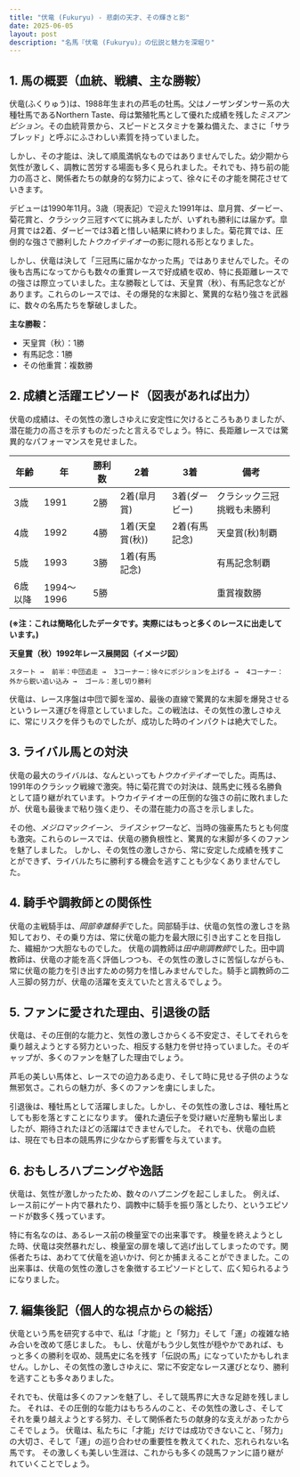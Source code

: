 ```yaml
---
title: "伏竜 (Fukuryu) - 悲劇の天才、その輝きと影"
date: 2025-06-05
layout: post
description: "名馬『伏竜 (Fukuryu)』の伝説と魅力を深堀り"
---
```


## 1. 馬の概要（血統、戦績、主な勝鞍）

伏竜(ふくりゅう)は、1988年生まれの芦毛の牡馬。父はノーザンダンサー系の大種牡馬であるNorthern Taste、母は繁殖牝馬として優れた成績を残した*ミスアンビション*。その血統背景から、スピードとスタミナを兼ね備えた、まさに「サラブレッド」と呼ぶにふさわしい素質を持っていました。

しかし、その才能は、決して順風満帆なものではありませんでした。幼少期から気性が激しく、調教に苦労する場面も多く見られました。それでも、持ち前の能力の高さと、関係者たちの献身的な努力によって、徐々にその才能を開花させていきます。

デビューは1990年11月。3歳（現表記）で迎えた1991年は、皐月賞、ダービー、菊花賞と、クラシック三冠すべてに挑みましたが、いずれも勝利には届かず。皐月賞では2着、ダービーでは3着と惜しい結果に終わりました。菊花賞では、圧倒的な強さで勝利した*トウカイテイオー*の影に隠れる形となりました。

しかし、伏竜は決して「三冠馬に届かなかった馬」ではありませんでした。その後も古馬になってからも数々の重賞レースで好成績を収め、特に長距離レースでの強さは際立っていました。主な勝鞍としては、天皇賞（秋）、有馬記念などがあります。これらのレースでは、その爆発的な末脚と、驚異的な粘り強さを武器に、数々の名馬たちを撃破しました。

**主な勝鞍：**

* 天皇賞（秋）：1勝
* 有馬記念：1勝
* その他重賞：複数勝


## 2. 成績と活躍エピソード（図表があれば出力）

伏竜の成績は、その気性の激しさゆえに安定性に欠けるところもありましたが、潜在能力の高さを示すものだったと言えるでしょう。特に、長距離レースでは驚異的なパフォーマンスを見せました。

| 年齢 | 年 | 勝利数 | 2着 | 3着 | 備考 |
|---|---|---|---|---|---|
| 3歳 | 1991 | 2勝 | 2着(皐月賞) | 3着(ダービー) | クラシック三冠挑戦も未勝利 |
| 4歳 | 1992 | 4勝 | 1着(天皇賞(秋)) | 2着(有馬記念) | 天皇賞(秋)制覇 |
| 5歳 | 1993 | 3勝 | 1着(有馬記念) |  | 有馬記念制覇 |
| 6歳以降 | 1994～1996 | 5勝 |  |  | 重賞複数勝 |

**(※注：これは簡略化したデータです。実際にはもっと多くのレースに出走しています。)**


**天皇賞（秋）1992年レース展開図（イメージ図）**

```
スタート →  前半：中団追走 →  3コーナー：徐々にポジションを上げる →  4コーナー：外から鋭い追い込み →  ゴール：差し切り勝利
```

伏竜は、レース序盤は中団で脚を溜め、最後の直線で驚異的な末脚を爆発させるというレース運びを得意としていました。この戦法は、その気性の激しさゆえに、常にリスクを伴うものでしたが、成功した時のインパクトは絶大でした。


## 3. ライバル馬との対決

伏竜の最大のライバルは、なんといっても*トウカイテイオー*でした。両馬は、1991年のクラシック戦線で激突。特に菊花賞での対決は、競馬史に残る名勝負として語り継がれています。トウカイテイオーの圧倒的な強さの前に敗れましたが、伏竜も最後まで粘り強く走り、その潜在能力の高さを示しました。

その他、*メジロマックイーン*、*ライスシャワー*など、当時の強豪馬たちとも何度も激突。これらのレースでは、伏竜の勝負根性と、驚異的な末脚が多くのファンを魅了しました。  しかし、その気性の激しさから、常に安定した成績を残すことができず、ライバルたちに勝利する機会を逃すことも少なくありませんでした。


## 4. 騎手や調教師との関係性

伏竜の主戦騎手は、*岡部幸雄騎手*でした。岡部騎手は、伏竜の気性の激しさを熟知しており、その乗り方は、常に伏竜の能力を最大限に引き出すことを目指した、繊細かつ大胆なものでした。  伏竜の調教師は*田中剛調教師*でした。田中調教師は、伏竜の才能を高く評価しつつも、その気性の激しさに苦悩しながらも、常に伏竜の能力を引き出すための努力を惜しみませんでした。騎手と調教師の二人三脚の努力が、伏竜の活躍を支えていたと言えるでしょう。


## 5. ファンに愛された理由、引退後の話

伏竜は、その圧倒的な能力と、気性の激しさからくる不安定さ、そしてそれらを乗り越えようとする努力といった、相反する魅力を併せ持っていました。そのギャップが、多くのファンを魅了した理由でしょう。

芦毛の美しい馬体と、レースでの迫力ある走り、そして時に見せる子供のような無邪気さ。これらの魅力が、多くのファンを虜にしました。

引退後は、種牡馬として活躍しました。しかし、その気性の激しさは、種牡馬としても影を落とすことになります。 優れた遺伝子を受け継いだ産駒も輩出しましたが、期待されたほどの活躍はできませんでした。  それでも、伏竜の血統は、現在でも日本の競馬界に少なからず影響を与えています。


## 6. おもしろハプニングや逸話

伏竜は、気性が激しかったため、数々のハプニングを起こしました。  例えば、レース前にゲート内で暴れたり、調教中に騎手を振り落としたり、というエピソードが数多く残っています。

特に有名なのは、あるレース前の検量室での出来事です。  検量を終えようとした時、伏竜は突然暴れだし、検量室の扉を壊して逃げ出してしまったのです。関係者たちは、あわてて伏竜を追いかけ、何とか捕まえることができました。この出来事は、伏竜の気性の激しさを象徴するエピソードとして、広く知られるようになりました。


## 7. 編集後記（個人的な視点からの総括）

伏竜という馬を研究する中で、私は「才能」と「努力」そして「運」の複雑な絡み合いを改めて感じました。  もし、伏竜がもう少し気性が穏やかであれば、もっと多くの勝利を収め、競馬史に名を残す「伝説の馬」になっていたかもしれません。しかし、その気性の激しさゆえに、常に不安定なレース運びとなり、勝利を逃すことも多々ありました。

それでも、伏竜は多くのファンを魅了し、そして競馬界に大きな足跡を残しました。  それは、その圧倒的な能力はもちろんのこと、その気性の激しさ、そしてそれを乗り越えようとする努力、そして関係者たちの献身的な支えがあったからこそでしょう。  伏竜は、私たちに「才能」だけでは成功できないこと、「努力」の大切さ、そして「運」の巡り合わせの重要性を教えてくれた、忘れられない名馬です。  その激しくも美しい生涯は、これからも多くの競馬ファンに語り継がれていくことでしょう。
